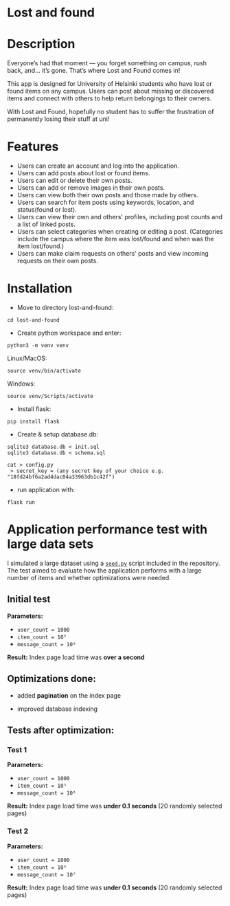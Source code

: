 # Lost and found

# Description
Everyone’s had that moment — you forget something on campus, rush back, and... it’s gone. That’s where Lost and Found comes in!

This app is designed for University of Helsinki students who have lost or found items on any campus. Users can post about missing or discovered items and connect with others to help return belongings to their owners.

With Lost and Found, hopefully no student has to suffer the frustration of permanently losing their stuff at uni!


# Features
* Users can create an account and log into the application.
* Users can add posts about lost or found items.
* Users can edit or delete their own posts.
* Users can add or remove images in their own posts.
* Users can view both their own posts and those made by others.
* Users can search for item posts using keywords, location, and status(found or lost).
* Users can view their own and others' profiles, including post counts and a list of linked posts.
* Users can select categories when creating or editing a post. (Categories include the campus where the item was lost/found and when was the item lost/found.)
* Users can make claim requests on others' posts and view incoming requests on their own posts.
# Installation
- Move to directory lost-and-found:
```
cd lost-and-found
```
- Create python workspace and enter:
```
python3 -m venv venv
```
Linux/MacOS:
```
source venv/bin/activate
```
Windows:
```
source venv/Scripts/activate
```
- Install flask:
```
pip install flask
```
- Create & setup database.db:
```
sqlite3 database.db < init.sql
sqlite3 database.db < schema.sql
```
```
cat > config.py
 > secret_key = (any secret key of your choice e.g. "18fd24bf6a2ad4dac04a33963db1c42f")
```
- run application with:
```
flask run
```
# Application performance test with large data sets

I simulated a large dataset using a [`seed.py`](seed.py) script included in the repository. The test aimed to evaluate how the application performs with a large number of items and whether optimizations were needed.

## Initial test
**Parameters:**
* `user_count = 1000`
* `item_count = 10⁵`
* `message_count = 10⁶`

**Result:**
Index page load time was **over a second**

## Optimizations done:

- added **pagination** on the index page
  
- improved database indexing

## Tests after optimization:

### Test 1
**Parameters:**
* `user_count = 1000`
* `item_count = 10⁵`
* `message_count = 10⁶`

**Result:**
Index page load time was **under 0.1 seconds**
(20 randomly selected pages)

### Test 2
**Parameters:**
* `user_count = 1000`
* `item_count = 10⁶`
* `message_count = 10⁷`

**Result:**
Index page load time was **under 0.1 seconds**
(20 randomly selected pages)
